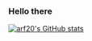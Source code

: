 ### Hello there

[![arf20's GitHub stats](https://github-readme-stats.vercel.app/api?username=arf20)](https://github.com/anuraghazra/github-readme-stats)

